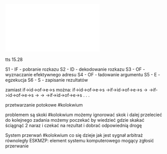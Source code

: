 ![](Notatki/Semestr%204/Podstawy%20techniki%20mikroprocesorowej%201/Wykłady/Wykład%203/PTM-wyk-3.pdf)

tts 15.28

S1 - IF - pobranie rozkazu
S2 - ID - dekodowanie rozkazu
S3 - OF - wyznaczanie efektywnego adresu
S4 - OF - ładowanie argumentu
S5 - E - egzekucja
S6 - S - zapisanie rezultatów

zamiast
if->id->of->e->s
można:
if->id->of->e->s
  ->if->id->of->e->s
  ->  ->if->id->of->e->s
  ->  ->  ->if->id->of->e->s
  .
  .
  .


przetwarzanie potokowe #kolokwium

problemem są skoki #kolokwium
możemy ignorować skok i dalej przelecieć do kolejnego zadania
możemy poczekać by wiedzieć gdzie skakać
ściągnąć 2 naraz i czekać na rezultat i dobrać odpowiednią drogę



System przerwań #kolokwium co się dzieje jak jest sygnał
arbitraż równoległy
ESKMZP: element systemu komputerowego mogący zgłosić przerwanie
